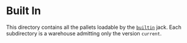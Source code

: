 # Built In

This directory contains all the pallets loadable by the [`builtin`](jack/builtin) jack.
Each subdirectory is a warehouse admitting only the version `current`.

